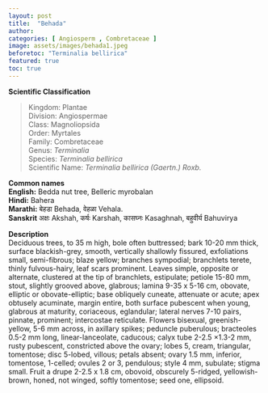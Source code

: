 ```yaml
---
layout: post
title:  "Behada"
author: 
categories: [ Angiosperm , Combretaceae ]
image: assets/images/behada1.jpeg
beforetoc: "Terminalia bellirica"
featured: true
toc: true
---
```

  
**Scientific Classification**  
>Kingdom:			Plantae  
>Division:			Angiospermae  
>Class:				Magnoliopsida  
>Order:				Myrtales  
>Family:			Combretaceae  
>Genus:				*Terminalia*  
>Species:			*Terminalia bellirica*  
>Scientific Name:	*Terminalia bellirica (Gaertn.) Roxb.*  
  
**Common names**  
**English:** Bedda nut tree, Belleric myrobalan  
**Hindi:** Bahera  
**Marathi:** बेहडा  Behada, वेहळा   Vehala.  
**Sanskrit** अक्षः Akshah, कर्षः Karshah, कासघ्नः Kasaghnah, बहुवीर्य Bahuvirya
  
**Description**  
Deciduous trees, to 35 m high, bole often buttressed; bark 10-20 mm thick, surface blackish-grey, smooth, vertically shallowly fissured, exfoliations small, semi-fibrous; blaze yellow; branches sympodial; branchlets terete, thinly fulvous-hairy, leaf scars prominent. Leaves simple, opposite or alternate, clustered at the tip of branchlets, estipulate; petiole 15-80 mm, stout, slightly grooved above, glabrous; lamina 9-35 x 5-16 cm, obovate, elliptic or obovate-elliptic; base obliquely cuneate, attenuate or acute; apex obtusely acuminate, margin entire, both surface pubescent when young, glabrous at maturity, coriaceous, eglandular; lateral nerves 7-10 pairs, pinnate, prominent; intercostae reticulate. Flowers bisexual, greenish-yellow, 5-6 mm across, in axillary spikes; peduncle puberulous; bracteoles 0.5-2 mm long, linear-lanceolate, caducous; calyx tube 2-2.5 ×1.3-2 mm, rusty pubescent, constricted above the ovary; lobes 5, cream, triangular, tomentose; disc 5-lobed, villous; petals absent; ovary 1.5 mm, inferior, tomentose, 1-celled; ovules 2 or 3, pendulous; style 4 mm, subulate; stigma small. Fruit a drupe 2-2.5 x 1.8 cm, obovoid, obscurely 5-ridged, yellowish-brown, honed, not winged, softly tomentose; seed one, ellipsoid.
